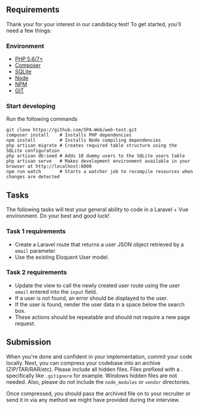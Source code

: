 ## Requirements

Thank your for your interest in our candidacy test! To get started, you'll need a few things:

### Environment

- [PHP 5.6/7+](http://www.php.net) 
- [Composer](http://getcomposer.org)
- [SQLite](http://php.net/manual/en/sqlite3.setup.php)
- [Node](https://nodejs.org/en/download)
- [NPM](https://www.npmjs.com/get-npm)
- [GIT](https://git-scm.com/book/en/v2/Getting-Started-Installing-Git)

### Start developing
Run the following commands

```
git clone https://github.com/SPA-Web/web-test.git
composer install    # Installs PHP dependencies
npm install         # Installs Node compiling dependencies
php artisan migrate # Creates required table structure using the SQLite configuration
php artisan db:seed # Adds 10 dummy users to the SQLite users table
php artisan serve   # Makes development environment available in your browser at http://localhost:8000
npm run watch       # Starts a watcher job to recompile resources when changes are detected
```

## Tasks

The following tasks will test your general ability to code in a Laravel + Vue environment. Do your best and good luck!

### Task 1 requirements

- Create a Laravel route that returns a user JSON object retrieved by a `email` parameter.
- Use the existing Eloquent User model.

### Task 2 requirements

- Update the view to call the newly created user route using the user `email` entered into the `input` field. 
- If a user is not found, an error should be displayed to the user. 
- If the user is found, render the user data in a space below the search box.
- These actions should be repeatable and should not require a new page request.

## Submission

When you're done and confident in your implementation, commit your code locally. Next, you can compress your codebase into an archive (ZIP/TAR/RAR/etc). Please include all hidden files. Files prefixed with a `.` specifically like `.gitignore` for example. Windows hidden files are not needed. Also, please do not include the `node_modules` or `vendor` directories.

Once compressed, you should pass the archived file on to your recruiter or send it in via any method we might have provided during the interview.